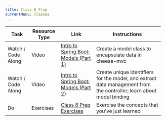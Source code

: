 ```yaml
---
title: Class 8 Prep
currentMenu: classes
---
```


Task | Resource Type | Link | Instructions
|----|---------------|------|-------------|
Watch / Code Along | Video | [Intro to Spring Boot: Models (Part 1)](../../videos/intro-to-spring-boot-models-1/) | Create a model class to encapsulate data in cheese-mvc
Watch / Code Along | Video | [Intro to Spring Boot: Models (Part 2)](../../videos/intro-to-spring-boot-models-2/) | Create unique identifiers for the model, and extract data management from the controller; learn about model binding
Do | Exercises | [Class 8 Prep Exercises](exercises.html) | Exercise the concepts that you've just learned
